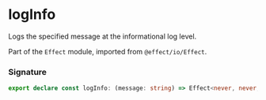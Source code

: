 # logInfo

Logs the specified message at the informational log level.

Part of the `Effect` module, imported from `@effect/io/Effect`.

### Signature

```typescript
export declare const logInfo: (message: string) => Effect<never, never, void>
```
